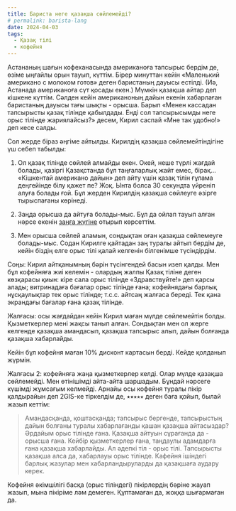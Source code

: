 ```yaml
---
title: Бариста неге қазақша сөйлемейді?
# permalink: barista-lang
date: 2024-04-03
tags:
  - Қазақ тілі
  - кофейня
---
```


Астананың шағын кофеханасында американоға тапсырыс бердім де, өзіме ыңғайлы орын тауып, күттім. Бірер минуттан кейін «Маленький американо с молоком готов» деген баристаның дауысы естілді. (Иә, Астанада американоға сүт қосады екен.) Мүмкін қазақша айтар деп кішкене күттім. Сәлден кейін американоның дайын екенін хабарлаған баристаның дауысы тағы шықты - орысша. Барып «Менен кассадан тапсырысты қазақ тілінде қабылдады. Енді сол тапсырысымды неге орыс тілінде жариялайсыз?» десем, Кирил саспай «Мне так удобно!» деп кесе салды.

Сол жерде біраз әңгіме айтылды. Кирилдің қазақша сөйлемейтіндігіне үш себеп табылды:

1. Ол қазақ тілінде сөйлей алмайды екен. Окей, неше түрлі жағдай болады, қазіргі Қазақстанда бұл таңғаларлық жайт емес, бірақ... «Кішкентай американо дайын» деп айту үшін қазақ тілін ғұлама деңгейінде білу қажет пе? Жоқ. Ынта болса 30 секундта үйреніп алуға болады ғой. Бұл жерден Кирилдің қазақша сөйлеуге әзірге тырыспағаны көрінеді.

2. Заңда орысша да айтуға болады-мыс. Бұл да ойлап тауып алған нәрсе екенін [заңға жүгіне](https://t.me/QazaqshaJaz/783) отырып көрсеттім.

3. Мен орысша сөйлей аламын, сондықтан оған қазақша сөйлемеуге болады-мыс. Содан Кирилге қайтадан заң туралы айтып бердім де, кейін біздің елге орыс тілі қалай келгенін білгенімше түсіндірдім.

Соңы: Кирил айтқанымның бәрін түсінгендей басын изеп қалды. Мен бұл кофейняға жиі келемін - олардың жалпы Қазақ тіліне деген көзқарасы қиын: кіре сала орыс тілінде «Здравствуйте!» деп қарсы алады; витринадаға бағалар орыс тілінде ғана; кофейнядағы барлық нұсқаулықтар тек орыс тілінде; т.с.с. айтсаң жалғаса береді. Тек қана экрандағы бағалар ғана қазақ тілінде.

Жалғасы: осы жағдайдан кейін Кирил маған мүлде сөйлемейтін болды. Қызметкерлер мені жақсы танып алған. Сондықтан мен ол жерге келгенде қазақша амандасып, қазақша тапсырыс алып, дайын болғанда қазақша хабарлайды.

Кейін бұл кофейня маған 10% дисконт картасын берді. Кейде қолданып жүрмін.

Жалғасы 2: кофейняға жаңа қызметкерлер келді. Олар мүлде қазақша сөйлемейді. Мен өтінішімді айта-айта шаршадым. Бұндай нәрсеге күшімді жұмсағым келмейді. Арнайы осы кофейня туралы пікір қалдырайын деп 2GIS-ке тіркелдім де, &#x2B51;&#x2B51;&#x2B52;&#x2B52;&#x2B52; деген баға қойып, былай жазып кеттім:

> Амандасқанда, қоштасқанда; тапсырыс бергенде, тапсырыстың дайын болғаны туралы хабарлағанды қашан қазақша айтасыздар? Әрдайым орыс тілінде ғана. Қазақша айтуын сұрағанда да - орысша ғана. Кейбір қызметкерлер ғана, таңдаулы адамдарға ғана қазақша хабарлайды. Ал әдепкі тіл - орыс тілі. Тапсырысты қазақша алса да, хабарлауы орыс тілінде. Кафейня ішіндегі барлық жазулар мен хабарландыруларды да қазақшаға аудару керек.

Кофейня әкімшілігі басқа (орыс тіліндегі) пікірлердің бәріне жауап жазып, мына пікіріме ләм демеген. Құптамаған да, жоққа шығармаған да.
